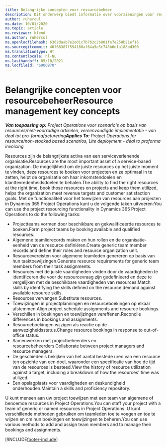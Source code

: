 ```yaml
---
title: Belangrijke concepten voor resourcebeheer
description: Dit onderwerp biedt informatie over voorzieningen voor resourcebeheer in Microsoft Dynamics Project Operations.
author: ruhercul
ms.date: 10/01/2020
ms.topic: article
ms.reviewer: kfend
ms.author: ruhercul
ms.openlocfilehash: 6362daab7e2e01c7b7b2c2b801fe7e258b21ef16
ms.sourcegitcommit: 40f68387f594180af64a5e5c748b6efa188bd300
ms.translationtype: HT
ms.contentlocale: nl-NL
ms.lasthandoff: 05/10/2021
ms.locfileid: "6000970"
---
```

# <a name="resource-management-key-concepts"></a><span data-ttu-id="7a4e7-103">Belangrijke concepten voor resourcebeheer</span><span class="sxs-lookup"><span data-stu-id="7a4e7-103">Resource management key concepts</span></span>

<span data-ttu-id="7a4e7-104">_**Van toepassing op:** Project Operations voor scenario's op basis van resources/niet-voorradige artikelen, vereenvoudigde implementatie - van deal tot pro-formafacturering_</span><span class="sxs-lookup"><span data-stu-id="7a4e7-104">_**Applies To:** Project Operations for resource/non-stocked based scenarios, Lite deployment - deal to proforma invoicing_</span></span>

<span data-ttu-id="7a4e7-105">Resources zijn de belangrijkste activa van een serviceverlenende organisatie.</span><span class="sxs-lookup"><span data-stu-id="7a4e7-105">Resources are the most important asset of a service-based organization.</span></span> <span data-ttu-id="7a4e7-106">De mogelijkheid om de juiste resources op het juiste moment te vinden, deze resources te boeken voor projecten en ze optimaal in te zetten, helpt de organisatie om haar inkomstendoelen en klanttevredenheidsdoelen te behalen.</span><span class="sxs-lookup"><span data-stu-id="7a4e7-106">The ability to find the right resources at the right time, book those resources on projects and keep them utilized, helps the organization meet revenue targets and customer satisfaction goals.</span></span> <span data-ttu-id="7a4e7-107">Met de functionaliteit voor het toewijzen van resources aan projecten in Dynamics 365 Project Operations kunt u de volgende taken uitvoeren:</span><span class="sxs-lookup"><span data-stu-id="7a4e7-107">You can use the project resourcing functionality in Dynamics 365 Project Operations to do the following tasks:</span></span>

- <span data-ttu-id="7a4e7-108">Projectteams vormen door beschikbare en gekwalificeerde resources te boeken.</span><span class="sxs-lookup"><span data-stu-id="7a4e7-108">Form project teams by booking available and qualified resources.</span></span>
- <span data-ttu-id="7a4e7-109">Algemene teamlidrecords maken en hun rollen en de organisatie-eenheid van de resource definiëren.</span><span class="sxs-lookup"><span data-stu-id="7a4e7-109">Create generic team member records and define their roles and resource organization unit.</span></span>
- <span data-ttu-id="7a4e7-110">Resourcevereisten voor algemene teamleden genereren op basis van hun taaktoewijzingen.</span><span class="sxs-lookup"><span data-stu-id="7a4e7-110">Generate resource requirements for generic team members from their task assignments.</span></span>
- <span data-ttu-id="7a4e7-111">Resources met de juiste vaardigheden vinden door de vaardigheden te identificeren die voor de resourcevraag zijn gedefinieerd en deze te vergelijken met de beschikbare vaardigheden van resources.</span><span class="sxs-lookup"><span data-stu-id="7a4e7-111">Match skills by identifying the skills defined on the resource demand against available resource skills.</span></span>
- <span data-ttu-id="7a4e7-112">Resources vervangen.</span><span class="sxs-lookup"><span data-stu-id="7a4e7-112">Substitute resources.</span></span>
- <span data-ttu-id="7a4e7-113">Toewijzingen in projectplanningen en resourceboekingen op elkaar afstemmen.</span><span class="sxs-lookup"><span data-stu-id="7a4e7-113">Align project schedule assignments and resource bookings.</span></span>
- <span data-ttu-id="7a4e7-114">Verschillen in boekingen en toewijzingen vereffenen.</span><span class="sxs-lookup"><span data-stu-id="7a4e7-114">Reconcile differences in bookings and assignments.</span></span>
- <span data-ttu-id="7a4e7-115">Resourceboekingen wijzigen als reactie op de aanwezigheidsstatus.</span><span class="sxs-lookup"><span data-stu-id="7a4e7-115">Change resource bookings in response to out-of-office status.</span></span>
- <span data-ttu-id="7a4e7-116">Samenwerken met projectbeheerders en resourcebeheerders.</span><span class="sxs-lookup"><span data-stu-id="7a4e7-116">Collaborate between project managers and resource managers.</span></span>
- <span data-ttu-id="7a4e7-117">De geschiedenis bekijken van het aantal bestede uren van een resource ten opzichte van een doel, waaronder een specificatie van hoe de tijd van de resources is besteed.</span><span class="sxs-lookup"><span data-stu-id="7a4e7-117">View the history of resource utilization against a target, including a breakdown of how the resources' time was utilized.</span></span>
- <span data-ttu-id="7a4e7-118">Een opslagplaats voor vaardigheden en deskundigheid onderhouden.</span><span class="sxs-lookup"><span data-stu-id="7a4e7-118">Maintain a skills and proficiency repository.</span></span>


<span data-ttu-id="7a4e7-119">U kunt mensen aan uw project toewijzen met een team van algemene of benoemde resources in Project Operations.</span><span class="sxs-lookup"><span data-stu-id="7a4e7-119">You can staff your project with a team of generic or named resources in Project Operations.</span></span> <span data-ttu-id="7a4e7-120">U kunt verschillende methoden gebruiken om teamleden toe te voegen en toe te wijzen en om hun boekingen en toewijzingen te beheren.</span><span class="sxs-lookup"><span data-stu-id="7a4e7-120">You can use various methods to add and assign team members and to manage their bookings and assignments.</span></span> 


[!INCLUDE[footer-include](../includes/footer-banner.md)]